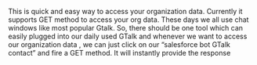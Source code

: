This is quick and easy way to access your organization data. Currently it supports GET method to access your org data. These days we all use chat windows like most popular Gtalk. So, there should be one tool which can easily plugged into our daily used GTalk and whenever we want to access our organization data , we can just click on our “salesforce bot GTalk contact” and fire a GET method. It will instantly provide the response